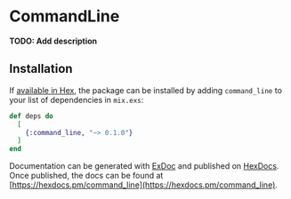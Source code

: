 # CommandLine

**TODO: Add description**

## Installation

If [available in Hex](https://hex.pm/docs/publish), the package can be installed
by adding `command_line` to your list of dependencies in `mix.exs`:

```elixir
def deps do
  [
    {:command_line, "~> 0.1.0"}
  ]
end
```

Documentation can be generated with [ExDoc](https://github.com/elixir-lang/ex_doc)
and published on [HexDocs](https://hexdocs.pm). Once published, the docs can
be found at [https://hexdocs.pm/command_line](https://hexdocs.pm/command_line).

